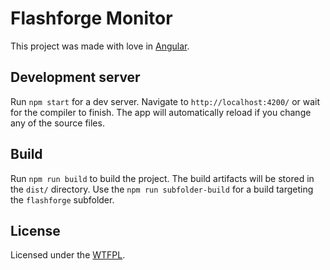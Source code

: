 # Flashforge Monitor

This project was made with love in [Angular](https://github.com/angular/angular-cli).

## Development server

Run `npm start` for a dev server. Navigate to `http://localhost:4200/` or wait for the compiler to finish. The app will automatically reload if you change any of the source files.

## Build

Run `npm run build` to build the project. The build artifacts will be stored in the `dist/` directory. Use the `npm run subfolder-build` for a build targeting the `flashforge` subfolder.

## License

Licensed under the [WTFPL](http://www.wtfpl.net/txt/copying/).